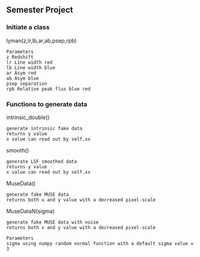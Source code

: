 ## Semester Project

### Initiate a class

lyman(z,lr,lb,ar,ab,psep,rpb)

	Parameters 
	z Redshift
	lr Line width red
	lb Line width blue
	ar Asym red
	ab Asym blue
	psep separation
	rpb Relative peak flux blue red 


### Functions to generate data

intrinsic_double()

	generate intrinsic fake data
	returns y value 
	x value can read out by self.xx

smooth()

	generate LSF smoothed data
	returns y value 
	x value can read out by self.xx

MuseData()

	generate fake MUSE data
	returns both x and y value with a decreased pixel-scale

MuseDataN(sigma)

	generate fake MUSE data with noise
	returns both x and y value with a decreased pixel-scale
	
	Parameters
	sigma using numpy random normal function with a default sigma value = 3